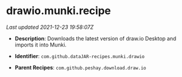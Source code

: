 # drawio.munki.recipe

_Last updated 2021-12-23 19:58:07Z_

- **Description**: Downloads the latest version of draw.io Desktop and imports it into Munki.

- **Identifier**: `com.github.dataJAR-recipes.munki.drawio`

- **Parent Recipes**: `com.github.peshay.download.draw.io`